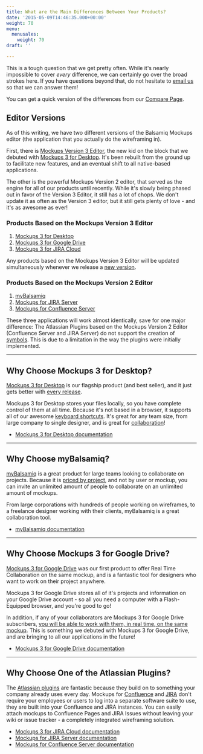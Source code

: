 ```yaml
---
title: What are the Main Differences Between Your Products?
date: '2015-05-09T14:46:35.000+00:00'
weight: 70
menu:
  menusales:
    weight: 70
draft: ''

---
```


This is a tough question that we get pretty often. While it's nearly impossible to cover *every* difference, we can certainly go over the broad strokes here. If you have questions beyond that, do not hesitate to [email us](mailto:support@balsamiq.com) so that we can answer them!

You can get a quick version of the differences from our [Compare Page](https://balsamiq.com/products/compare/).

## Editor Versions

As of this writing, we have two different versions of the Balsamiq Mockups editor (the application that you actually do the wireframing in).

First, there is [Mockups Version 3 Editor](https://docs.balsamiq.com/desktop/intro/), the new kid on the block that we debuted with [Mockups 3 for Desktop](https://docs.balsamiq.com/desktop/). It's been rebuilt from the ground up to facilitate new features, and an eventual shift to all native-based applications.

The other is the powerful Mockups Version 2 editor, that served as the engine for all of our products until recently. While it's slowly being phased out in favor of the Version 3 Editor, it still has a lot of chops. We don't update it as often as the Version 3 editor, but it still gets plenty of love - and it's as awesome as ever!

### Products Based on the Mockups Version 3 Editor

1. [Mockups 3 for Desktop](https://docs.balsamiq.com/desktop/)
2. [Mockups 3 for Google Drive](https://docs.balsamiq.com/google-drive/user-guide/)
3. [Mockups 3 for JIRA Cloud](https://docs.balsamiq.com/jira/user-guide-cloud/)

Any products based on the Mockups Version 3 Editor will be updated simultaneously whenever we release a [new version](http://blogs.balsamiq.com/product/).

### Products Based on the Mockups Version 2 Editor

1. [myBalsamiq](https://docs.balsamiq.com/mybalsamiq/)
2. [Mockups for JIRA Server](https://docs.balsamiq.com/jira/user-guide/)
3. [Mockups for Confluence Server](https://docs.balsamiq.com/confluence/user-guide/)

These three applications will work almost identically, save for one major difference: The Atlassian Plugins based on the Mockups Version 2 Editor (Confluence Server and JIRA Server) do not support the creation of [symbols](https://docs.balsamiq.com/mybalsamiq/symbols/). This is due to a limitation in the way the plugins were initially implemented.

---

## Why Choose Mockups 3 for Desktop?

[Mockups 3 for Desktop](https://balsamiq.com/products/mockups/) is our flagship product (and best seller), and it just gets better with [every release](http://blogs.balsamiq.com/product/).

Mockups 3 for Desktop stores your files locally, so you have complete control of them at all time. Because it's not based in a browser, it supports all of our awesome [keyboard shortcuts](https://docs.balsamiq.com/desktop/shortcuts/). It's great for any team size, from large company to single designer, and is great for [collaboration](https://support.balsamiq.com/desktop/sharing/)!

* [Mockups 3 for Desktop documentation](https://docs.balsamiq.com/desktop/)

---

## Why Choose myBalsamiq?

[myBalsamiq](https://www.mybalsamiq.com/signup) is a great product for large teams looking to collaborate on projects. Because it is [priced by project](https://balsamiq.com/buy/#myb), and not by user or mockup, you can invite an unlimited amount of people to collaborate on an unlimited amount of mockups.

From large corporations with hundreds of people working on wireframes, to a freelance designer working with their clients, myBalsamiq is a great collaboration tool.

* [myBalsamiq documentation](https://docs.balsamiq.com/mybalsamiq/)

---

## Why Choose Mockups 3 for Google Drive?

[Mockups 3 for Google Drive](https://chrome.google.com/webstore/detail/balsamiq-mockups-projects/iedapplgopkgngalkbailjoikghljkki) was our first product to offer Real Time Collaboration on the same mockup, and is a fantastic tool for designers who want to work on their project anywhere.

Mockups 3 for Google Drive stores all of it's projects and information on your Google Drive account - so all you need a computer with a Flash-Equipped browser, and you're good to go!

In addition, if any of your collaborators are Mockups 3 for Google Drive subscribers, [you will be able to work with them, in real time, on the same mockup](https://docs.balsamiq.com/google-drive/user-guide/#collaborating-with-other-users-in-real-time). This is something we debuted with Mockups 3 for Google Drive, and are bringing to all our applications in the future!

* [Mockups 3 for Google Drive documentation](https://docs.balsamiq.com/google-drive/user-guide/)

---

## Why Choose One of the Atlassian Plugins?

The [Atlassian plugins](https://balsamiq.com/products/mockups/plugins/) are fantastic because they build on to something your company already uses every day. Mockups for [Confluence](https://marketplace.atlassian.com/plugins/com.balsamiq.confluence.plugins.mockups) and [JIRA](https://marketplace.atlassian.com/plugins/com.balsamiq.jira.plugins.mockups) don't require your employees or users to log into a separate software suite to use, they are built into your Confluence and JIRA instances. You can easily attach mockups to Confluence Pages and JIRA Issues without leaving your wiki or issue tracker - a completely integrated wireframing solution.

* [Mockups 3 for JIRA Cloud documentation](https://docs.balsamiq.com/jira/user-guide-cloud/)
* [Mockups for JIRA Server documentation](https://docs.balsamiq.com/jira/user-guide/)
* [Mockups for Confluence Server documentation](https://docs.balsamiq.com/confluence/user-guide/)

